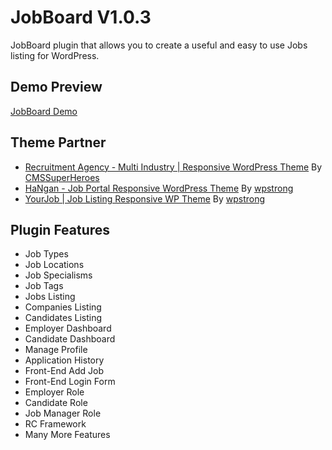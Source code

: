 # JobBoard V1.0.3 #
JobBoard plugin that allows you to create a useful and easy to use Jobs listing for WordPress.
## Demo Preview ##
[JobBoard Demo](http://preview.themeforest.net/item/recruitment-agency-multi-industry-responsive-wordpress-theme/full_screen_preview/19490434?ref=googlestart&clickthrough_id=1007582839&redirect_back=true)
## Theme Partner ##
* [Recruitment Agency - Multi Industry | Responsive WordPress Theme](https://themeforest.net/item/recruitment-agency-multi-industry-responsive-wordpress-theme/19490434?ref=googlestart) By [CMSSuperHeroes](https://themeforest.net/user/cmssuperheroes?ref=googlestart)
* [HaNgan - Job Portal Responsive WordPress Theme](https://themeforest.net/item/hangan-job-portal-responsive-wordpress-theme/19788714?ref=googlestart) By [wpstrong](https://themeforest.net/user/wpstrong?ref=googlestart)
* [YourJob | Job Listing Responsive WP Theme](https://themeforest.net/item/yourjob-job-listing-job-portal-directory-responsive-wp-theme/18758895?ref=googlestart) By [wpstrong](https://themeforest.net/user/wpstrong?ref=googlestart)
## Plugin Features ##
* Job Types
* Job Locations
* Job Specialisms
* Job Tags
* Jobs Listing
* Companies Listing
* Candidates Listing
* Employer Dashboard
* Candidate Dashboard
* Manage Profile
* Application History
* Front-End Add Job
* Front-End Login Form
* Employer Role
* Candidate Role
* Job Manager Role
* RC Framework
* Many More Features
